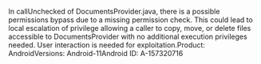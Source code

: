 In callUnchecked of DocumentsProvider.java, there is a possible permissions bypass due to a missing permission check. This could lead to local escalation of privilege allowing a caller to copy, move, or delete files accessible to DocumentsProvider with no additional execution privileges needed. User interaction is needed for exploitation.Product: AndroidVersions: Android-11Android ID: A-157320716